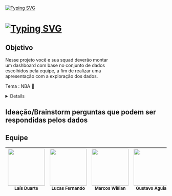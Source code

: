 [![Typing SVG](https://readme-typing-svg.demolab.com?font=Fira+Code&pause=1000&color=C52F2F&width=509&height=80&lines=Projeto+M%C3%B3dulo+4+-+Visualizando+a+Situa%C3%A7%C3%A3o)](https://git.io/typing-svg)

# [![Typing SVG](https://readme-typing-svg.demolab.com?font=Fira+Code&size=50&pause=1000&color=2B15C5&width=509&height=80&lines=NBA+)](https://git.io/typing-svg)

## Objetivo
Nesse projeto você e sua squad deverão montar <br>
um dashboard com base no conjunto de dados <br>
escolhidos pela equipe, a fim de realizar uma <br>
apresentação com a exploração dos dados.
 
 Tema : NBA 🏀 

 <details><sumary><br>
  </sumary>
 ⇨ Crie um repositório compartilhado com sua equipe
para que seja possível fazer o backup tanto do
esquema do banco quanto das queries elaboradas.

⇨ Ideação/Brainstorm sobre perguntas que
podem ser respondidas pelos dados: Análise
o conjunto de dados selecionado para que as
perguntas sejam pertinentes.

⇨ Estruturar o esquema do banco de dados: A
partir da avaliação do conjunto de dados
fornecidos, modelar as tabelas do banco. Note que
não é necessário mapear todas as colunas de todas
as tabelas. Mantenha sua implementação simples
construindo um modelo que atende às perguntas
elaboradas pelo grupo.

⇨ Realizar carga no banco: Com base no
esquema desenhado e criado, subir os dados
presentes nos arquivos para o banco de dados a fim
de verificar o funcionamento da solução
encontrada.

⇨ Criar visualizações dos dados com base nas
perguntas elaboradas: aqui vocês podem usar
planilhas (Excel / Google), Metabase, Tableau,
Power Bi, etc.

⇨ Montar uma apresentação a partir das perguntas e
análise exploratória feita em cima do conjunto de
dados selecionado

</details>



## Ideação/Brainstorm perguntas que podem ser respondidas pelos dados




## Equipe
| [<img src="https://avatars.githubusercontent.com/u/113525360?v=4" width=115><br><sub>Laís Duarte</sub>](https://github.com/laisduarte07) |  [<img src="https://avatars.githubusercontent.com/u/113525442?v=4" width=115><br><sub>Lucas Fernando</sub>](https://github.com/LucasFToddy) |  [<img src="https://avatars.githubusercontent.com/u/87791042?v=4" width=115><br><sub>Marcos Willian</sub>](https://github.com/marcosmwx) | [<img src="https://avatars.githubusercontent.com/u/113530214?v=4" width=115><br><sub>Gustavo Aguiar</sub>](https://github.com/Aguiargustavo) | [<img src="https://avatars.githubusercontent.com/u/113525688?v=4" width=115><br><sub>Débora Santana</sub>](https://github.com/DeboraSantanaa)
| :---: | :---: | :---: | :---: | :---: |

